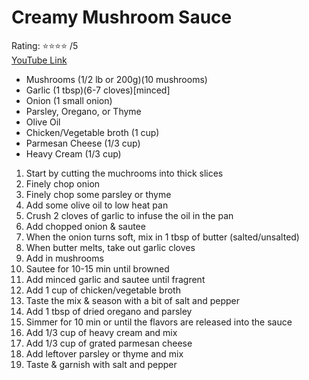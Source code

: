 # Creamy Mushroom Sauce
Rating: :star::star::star::star: /5  
[YouTube Link](https://youtu.be/XVJB764Y1Uc)  

- Mushrooms (1/2 lb or 200g)(10 mushrooms)
- Garlic (1 tbsp)(6-7 cloves)[minced]
- Onion (1 small onion)
- Parsley, Oregano, or Thyme
- Olive Oil
- Chicken/Vegetable broth (1 cup)
- Parmesan Cheese (1/3 cup)
- Heavy Cream (1/3 cup)


1. Start by cutting the muchrooms into thick slices
2. Finely chop onion
3. Finely chop some parsley or thyme
4. Add some olive oil to low heat pan
5. Crush 2 cloves of garlic to infuse the oil in the pan
6. Add chopped onion & sautee
7. When the onion turns soft, mix in 1 tbsp of butter (salted/unsalted)
8. When butter melts, take out garlic cloves
9. Add in mushrooms
10. Sautee for 10-15 min until browned
11. Add minced garlic and sautee until fragrent
12. Add 1 cup of chicken/vegetable broth
13. Taste the mix & season with a bit of salt and pepper
14. Add 1 tbsp of dried oregano and parsley
15. Simmer for 10 min or until the flavors are released into the sauce
16. Add 1/3 cup of heavy cream and mix
17. Add 1/3 cup of grated parmesan cheese
18. Add leftover parsley or thyme and mix
19. Taste & garnish with salt and pepper